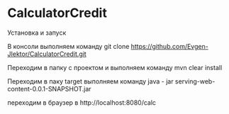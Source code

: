 # CalculatorCredit

Установка и запуск

В консоли выполняем команду
git clone https://github.com/Evgen-JIektor/CalculatorCredit.git

Переходим в папку с проектом и выполняем команду 
mvn clear install

Переходим в паку target выполняем команду
java - jar serving-web-content-0.0.1-SNAPSHOT.jar

переходим в браузер в http://localhost:8080/calc
